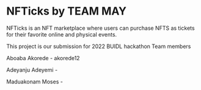 # NFTicks by TEAM MAY

NFTicks is an NFT marketplace where users can purchase NFTS as tickets for their favorite online and physical events. 

This project is our submission for 2022 BUIDL hackathon
Team members

Aboaba Akorede - akorede12 

Adeyanju Adeyemi - 

Maduakonam Moses - 
